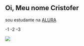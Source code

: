 ## Oi, Meu nome Cristofer

sou estudante na [ALURA](https://www.alura.com.br)

-1
-2
-3

![](https://media1.tenor.com/m/GNPs4yC-wYgAAAAC/44.gif)

<!--
**cristofersantos17/cristofersantos17** is a ✨ _special_ ✨ repository because its `README.md` (this file) appears on your GitHub profile.

Here are some ideas to get you started:

- 🔭 I’m currently working on ...
- 🌱 I’m currently learning ...
- 👯 I’m looking to collaborate on ...
- 🤔 I’m looking for help with ...
- 💬 Ask me about ...
- 📫 How to reach me: ...
- 😄 Pronouns: ...
- ⚡ Fun fact: ...
-->
